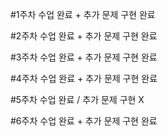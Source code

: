 #1주차 수업 완료 + 추가 문제 구현 완료

#2주차 수업 완료 + 추가 문제 구현 완료

#3주차 수업 완료 + 추가 문제 구현 완료

#4주차 수업 완료 + 추가 문제 구현 완료

#5주차 수업 완료 / 추가 문제 구현 X

#6주차 수업 완료 + 추가 문제 구현 완료
